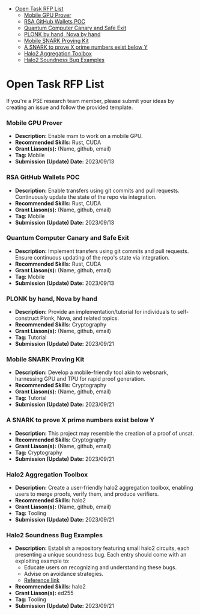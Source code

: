 <!-- START doctoc generated TOC please keep comment here to allow auto update -->
<!-- DON'T EDIT THIS SECTION, INSTEAD RE-RUN doctoc TO UPDATE -->

- [Open Task RFP List](#open-task-rfp-list)
    - [Mobile GPU Prover](#mobile-gpu-prover)
    - [RSA GitHub Wallets POC](#rsa-github-wallets-poc)
    - [Quantum Computer Canary and Safe Exit](#quantum-computer-canary-and-safe-exit)
    - [PLONK by hand, Nova by hand](#plonk-by-hand-nova-by-hand)
    - [Mobile SNARK Proving Kit](#mobile-snark-proving-kit)
    - [A SNARK to prove X prime numbers exist below Y](#a-snark-to-prove-x-prime-numbers-exist-below-y)
    - [Halo2 Aggregation Toolbox](#halo2-aggregation-toolbox)
    - [Halo2 Soundness Bug Examples](#halo2-soundness-bug-examples)

<!-- END doctoc generated TOC please keep comment here to allow auto update -->

# Open Task RFP List

If you're a PSE research team member, please submit your ideas by creating an issue and follow the provided template.

### Mobile GPU Prover
- **Description:** Enable msm to work on a mobile GPU.
- **Recommended Skills:** Rust, CUDA
- **Grant Liason(s):** (Name, github, email)
- **Tag:** Mobile
- **Submission (Update) Date:** 2023/09/13

### RSA GitHub Wallets POC
- **Description:** Enable transfers using git commits and pull requests. Continuously update the state of the repo via integration.
- **Recommended Skills:** Rust, CUDA
- **Grant Liason(s):** (Name, github, email)
- **Tag:** Mobile
- **Submission (Update) Date:** 2023/09/13

### Quantum Computer Canary and Safe Exit
- **Description:** Implement transfers using git commits and pull requests. Ensure continuous updating of the repo's state via integration.
- **Recommended Skills:** Rust, CUDA
- **Grant Liason(s):** (Name, github, email)
- **Tag:** Mobile
- **Submission (Update) Date:** 2023/09/13

### PLONK by hand, Nova by hand
- **Description:** Provide an implementation/tutorial for individuals to self-construct Plonk, Nova, and related topics.
- **Recommended Skills:** Cryptography
- **Grant Liason(s):** (Name, github, email)
- **Tag:** Tutorial
- **Submission (Update) Date:** 2023/09/21

### Mobile SNARK Proving Kit
- **Description:** Develop a mobile-friendly tool akin to websnark, harnessing GPU and TPU for rapid proof generation.
- **Recommended Skills:** Cryptography
- **Grant Liason(s):** (Name, github, email)
- **Tag:** Tutorial
- **Submission (Update) Date:** 2023/09/21

### A SNARK to prove X prime numbers exist below Y
- **Description:** This project may resemble the creation of a proof of unsat.
- **Recommended Skills:** Cryptography
- **Grant Liason(s):** (Name, github, email)
- **Tag:** Cryptography
- **Submission (Update) Date:** 2023/09/21

### Halo2 Aggregation Toolbox
- **Description:** Create a user-friendly halo2 aggregation toolbox, enabling users to merge proofs, verify them, and produce verifiers.
- **Recommended Skills:** halo2
- **Grant Liason(s):** (Name, github, email)
- **Tag:** Tooling
- **Submission (Update) Date:** 2023/09/21

### Halo2 Soundness Bug Examples
- **Description:** Establish a repository featuring small halo2 circuits, each presenting a unique soundness bug. Each entry should come with an exploiting example to:
  - Educate users on recognizing and understanding these bugs.
  - Advise on avoidance strategies.
  - [Reference link](https://github.com/0xPARC/zk-bug-tracker#common-vulnerabilities-header)
- **Recommended Skills:** halo2
- **Grant Liason(s):** ed255
- **Tag:** Tooling
- **Submission (Update) Date:** 2023/09/21
